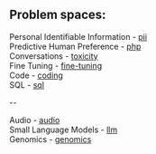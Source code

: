 ## Problem spaces:

Personal Identifiable Information - [pii](pii)  
Predictive Human Preference - [php](php)  
Conversations - [toxicity](toxicity)  
Fine Tuning - [fine-tuning](fine-tuning)  
Code - [coding](coding)  
SQL - [sql](sql)  

--

Audio - [audio](audio)  
Small Language Models - [llm](llm)  
Genomics - [genomics](genomics)  



